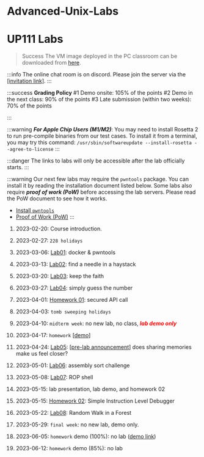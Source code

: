 # Advanced-Unix-Labs

UP111 Labs
===========

> Success
> The VM image deployed in the PC classroom can be downloaded from [here](https://drive.google.com/file/d/1n_VS-eoIxQhHVPYc_Zf6VJQHKsVgiB48/view?usp=sharing).

:::info
The online chat room is on discord. Please join the server via the [[invitation link]]().
:::

:::success
**Grading Policy**
#1 Demo onsite: 105% of the points
#2 Demo in the next class: 90% of the points
#3 Late submission (within two weeks): 70% of the points

<!--***Note*** that if you cannot attend the class due to COVID to demo your implementation, you can upload your codes (packed in a ZIP file) to the E3 system (please select the correct lab week to upload) ***before the demo deadline***. We can then schedule your demo in our available lab lecture class using the version you uploaded to the E3 system.-->
:::

:::warning
***For Apple Chip Users (M1/M2)***: You may need to install Rosetta 2 to run pre-compile binaries from our test cases. To install it from a terminal, you may try this command:
``/usr/sbin/softwareupdate --install-rosetta --agree-to-license``
:::

:::danger
The links to labs will only be accessible after the lab officially starts.
:::

:::warning
Our next few labs may require the `pwntools` package. You can install it by reading the installation document listed below. Some labs also require ***proof of work (PoW)*** before accessing the lab servers. Please read the PoW document to see how it works.
- [Install `pwntools`](https://md.zoolab.org/s/EleTCdAQ5)
- [Proof of Work (PoW)](https://md.zoolab.org/s/EHSmQ0szV)
:::

1. 2023-02-20: Course introduction.

1. 2023-02-27: `228 holidays`

1. 2023-03-06: [Lab01](https://md.zoolab.org/s/sg1RYjwNt): docker & pwntools

1. 2023-03-13: [Lab02](https://md.zoolab.org/s/skITr3rJl): find a needle in a haystack 

1. 2023-03-20: [Lab03](https://md.zoolab.org/s/Nmrky6Dez): keep the faith

1. 2023-03-27: [Lab04](https://md.zoolab.org/s/Wy4ScHfug): simply guess the number

1. 2023-04-01: [Homework 01](https://md.zoolab.org/s/cNNXFnZPy): secured API call

1. 2023-04-03: `tomb sweeping holidays`

1. 2023-04-10: `midterm week`: no new lab, no class, ***<i style="color:red">lab demo only</i>***

1. 2023-04-17: `homework` [[demo](https://md.zoolab.org/s/gLXd81Myi)]

1. 2023-04-24: [Lab05](https://md.zoolab.org/s/n2iYIHC7z): [[pre-lab announcement](https://md.zoolab.org/s/kHrh9ttCw)] does sharing memories make us feel closer?

1. 2023-05-01: [Lab06](https://md.zoolab.org/s/dOYP-mdwq): assembly sort challenge 

1. 2023-05-08: [Lab07](https://md.zoolab.org/s/9PXW8f_Eh): ROP shell

1. 2023-05-15: lab presentation, lab demo, and homework 02

1. 2023-05-15: [Homework 02](https://md.zoolab.org/s/JM5Shd8Ya): Simple Instruction Level Debugger

1. 2023-05-22: [Lab08](https://md.zoolab.org/s/rKFubF7Yo): Random Walk in a Forest

1. 2023-05-29: `final week`: no new lab, demo only. 

1. 2023-06-05: `homework` demo (100%): no lab ([demo link](https://md.zoolab.org/GCI1YzKNTTagmtv6VIITAg))

1. 2023-06-12: `homework` demo (85%): no lab

